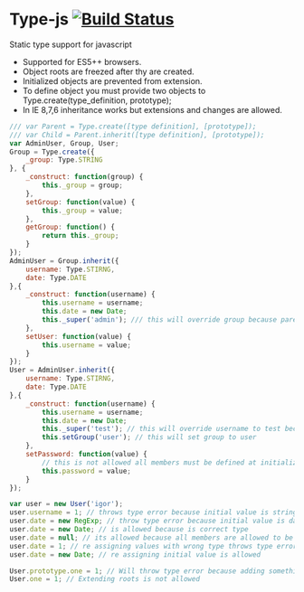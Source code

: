 Type-js [![Build Status](https://travis-ci.org/igorzg/type-js.svg?branch=master)](https://travis-ci.org/igorzg/type-js)
========

Static type support for javascript
* Supported for ES5++ browsers.
* Object roots are freezed after thy are created.
* Initialized objects are prevented from extension.
* To define object you must provide two objects to Type.create(type_definition, prototype);
* In IE 8,7,6 inheritance works but extensions and changes are allowed.
```js
/// var Parent = Type.create([type definition], [prototype]);
/// var Child = Parent.inherit([type definition], [prototype]);
var AdminUser, Group, User;
Group = Type.create({
    _group: Type.STRING
}, {
    _construct: function(group) {
        this._group = group;
    },
    setGroup: function(value) {
        this._group = value;
    },
    getGroup: function() {
        return this._group;
    }
});
AdminUser = Group.inherit({
    username: Type.STIRNG,
    date: Type.DATE
},{
    _construct: function(username) {
        this.username = username;
        this.date = new Date;
        this._super('admin'); /// this will override group because parent is group
    },
    setUser: function(value) {
        this.username = value;
    }
});
User = AdminUser.inherit({
    username: Type.STIRNG,
    date: Type.DATE
},{
    _construct: function(username) {
        this.username = username;
        this.date = new Date;
        this._super('test'); // this will override username to test because parent is AdminUser
        this.setGroup('user'); // this will set group to user
    },
    setPassword: function(value) {
        // this is not allowed all members must be defined at initialization proces (in _construct)
        this.password = value;
    }
});

var user = new User('igor');
user.username = 1; // throws type error because initial value is string
user.date = new RegExp; // throw type error because initial value is date
user.date = new Date; // is allowed because is correct type
user.date = null; // its allowed because all members are allowed to be null or undefined because of GC
user.date = 1; // re assigning values with wrong type throws type error
user.date = new Date; // re assigning initial value is allowed

User.prototype.one = 1; // Will throw type error because adding something to prototype after initialization is not allowed
User.one = 1; // Extending roots is not allowed

```
